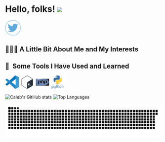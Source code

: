 # Hello, folks! <img src="https://raw.githubusercontent.com/MartinHeinz/MartinHeinz/master/wave.gif" width="30px">



<a href="https://www.twitter.com/CalebMundati/">
  <img height="50" src="./assets/twitter2.png"/>
</a>


<h2> 👨🏻‍💻  A Little Bit About Me and My Interests </h2>





<h2> 🚀 &nbsp;Some Tools I Have Used and Learned</h2>
<p align="left">
<img src="./assets/vs1.svg" alt="vscode" width="45" height="45"/>
<img src="./assets/bash.svg" alt="bash" width="45" height="45"/>
<img src="./assets/php.svg" alt="php" width="45" height="45"/>
<img src="./assets/python.svg" alt="python" width="45" height="45"/>
</p>


![Caleb's GitHub stats](https://github-readme-stats.vercel.app/api?username=MundatiC&show_icons=true&theme=dark) 
![Top Languages](https://github-readme-stats.vercel.app/api/top-langs/?username=MundatiC&theme=dark)

![Snake animation](https://github.com/MundatiC/MundatiC/blob/output/github-contribution-grid-snake.svg)
